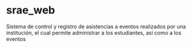 # srae_web
Sistema de control y registro de asistencias a eventos realizados por una institución, el cual permite administrar a los estudiantes, así como a los eventos
